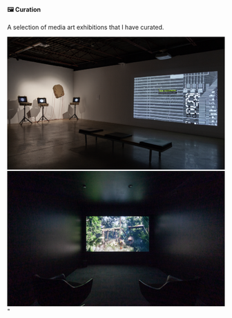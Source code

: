 #### 🖼️ Curation

A selection of media art exhibitions that I have curated.<br/>

<img src='/images/Object-Gardens_installation_01.png' width='900'/><br/><img src='/images/Object-Gardens_installation_02.png' width='900'/>"
